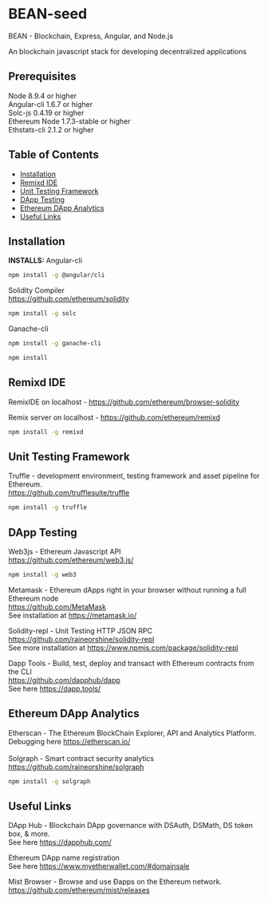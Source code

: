 # BEAN-seed
BEAN - Blockchain, Express, Angular, and Node.js 

An blockchain javascript stack for developing decentralized applications
## Prerequisites

Node 8.9.4 or higher </br>
Angular-cli 1.6.7 or higher </br>
Solc-js 0.4.19 or higher </br>
Ethereum Node 1.7.3-stable or higher </br>
Ethstats-cli 2.1.2 or higher </br>

## Table of Contents

* [Installation](#installation)
* [Remixd IDE](#remixd-ide)
* [Unit Testing Framework](#unit-testing-framework)
* [DApp Testing](#dapp-testing)
* [Ethereum DApp Analytics](#ethereum-dapp-analytics)
* [Useful Links](#useful-links)

## Installation

**INSTALLS:**
Angular-cli
```bash
npm install -g @angular/cli
```
Solidity Compiler </br>
https://github.com/ethereum/solidity
```bash
npm install -g solc
```
Ganache-cli
```bash
npm install -g ganache-cli
```

```bash
npm install
```

## Remixd IDE
RemixIDE on localhost - https://github.com/ethereum/browser-solidity

Remix server on localhost - https://github.com/ethereum/remixd
```bash
npm install -g remixd
```

## Unit Testing Framework 
Truffle - development environment, testing framework and asset pipeline for Ethereum. </br> https://github.com/trufflesuite/truffle
```bash
npm install -g truffle
```

## DApp Testing
 Web3js - Ethereum Javascript API </br>
 https://github.com/ethereum/web3.js/
 ```bash
 npm install -g web3
 ```
Metamask - Ethereum dApps right in your browser without running a full Ethereum node </br>
https://github.com/MetaMask </br>
See installation at https://metamask.io/ </br>

Solidity-repl - Unit Testing HTTP JSON RPC </br>
https://github.com/raineorshine/solidity-repl </br>
See more installation at https://www.npmjs.com/package/solidity-repl </br>

Dapp Tools - Build, test, deploy and transact with Ethereum contracts from the CLI </br>
https://github.com/dapphub/dapp </br>
See here https://dapp.tools/ 

## Ethereum DApp Analytics
Etherscan - The Ethereum BlockChain Explorer, API and Analytics Platform. </br>
Debugging here https://etherscan.io/ </br>
</br>
Solgraph - Smart contract security analytics </br>
https://github.com/raineorshine/solgraph </br>
```bash
npm install -g solgraph
```

## Useful Links
DApp Hub - Blockchain DApp governance with DSAuth, DSMath, DS token box, & more. </br>
See here https://dapphub.com/ 

Ethereum DApp name registration </br>
See here https://www.myetherwallet.com/#domainsale

Mist Browser - Browse and use Ðapps on the Ethereum network. </br>
https://github.com/ethereum/mist/releases
